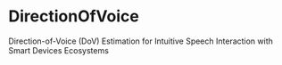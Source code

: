# DirectionOfVoice
Direction-of-Voice (DoV) Estimation for Intuitive Speech Interaction with Smart Devices Ecosystems
